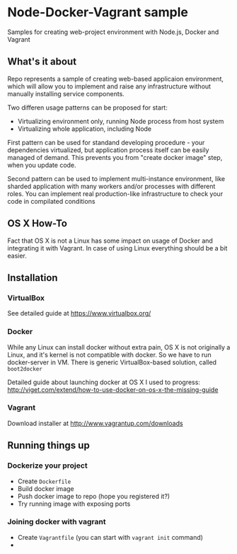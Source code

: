 Node-Docker-Vagrant sample
==========================

Samples for creating web-project environment with Node.js, Docker and Vagrant

## What's it about

Repo represents a sample of creating web-based applicaion environment, which will allow you to implement and raise any infrastructure without manually installing service components.

Two differen usage patterns can be proposed for start:

 - Virtualizing environment only, running Node process from host system
 - Virtualizing whole application, including Node

First pattern can be used for standand developing procedure - your dependencies virtualized, but application process itself can be easily managed of demand. This prevents you from "create docker image" step, when you update code.

Second pattern can be used to implement multi-instance environment, like sharded application with many workers and/or processes with different roles. You can implement real production-like infrastructure to check your code in compilated conditions

## OS X How-To

Fact that OS X is not a Linux has some impact on usage of Docker and integrating it with Vagrant. In case of using Linux everything should be a bit easier.

## Installation
### VirtualBox

See detailed guide at https://www.virtualbox.org/

### Docker

While any Linux can install docker without extra pain, OS X is not originally a Linux, and it's kernel is not compatible with docker. So we have to run docker-server in VM. There is generic VirtualBox-based solution, called `boot2docker`

Detailed guide about launching docker at OS X I used to progress: http://viget.com/extend/how-to-use-docker-on-os-x-the-missing-guide

### Vagrant

Download installer at http://www.vagrantup.com/downloads

## Running things up

### Dockerize your project

 - Create `Dockerfile`
 - Build docker image
 - Push docker image to repo (hope you registered it?)
 - Try running image with exposing ports

### Joining docker with vagrant

 - Create `Vagrantfile` (you can start with `vagrant init` command)
 -
